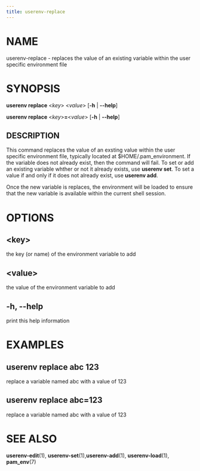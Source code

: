 ```yaml
---
title: userenv-replace
---
```


# NAME

userenv-replace - replaces the value of an existing variable within the user specific environment file

# SYNOPSIS

**userenv replace** <*key*> <*value*> [**-h** | **--help**]

**userenv replace** <*key*>**=**<*value*> [**-h** | **--help**]

## DESCRIPTION

This command replaces the value of an exsting value within the user specific environment file, typically located at
$HOME/.pam_environment. If the variable does not already exist, then the command will fail. To set or add an existing
variable whther or not it already exists, use **userenv set**. To set a value if and only if it does not already exist,
use **userenv add**.

Once the new variable is replaces, the environment will be loaded to ensure that the new variable is available within
the current shell session.

# OPTIONS

## \<key\>

the key (or name) of the environment variable to add

## \<value\>

the value of the environment variable to add

## -h, --help

print this help information

# EXAMPLES

## userenv replace abc 123

replace a variable named abc with a value of 123

## userenv replace abc=123

replace a variable named abc with a value of 123

# SEE ALSO

**userenv-edit**(1), **userenv-set**(1),**userenv-add**(1), **userenv-load**(1), **pam_env**(7)
